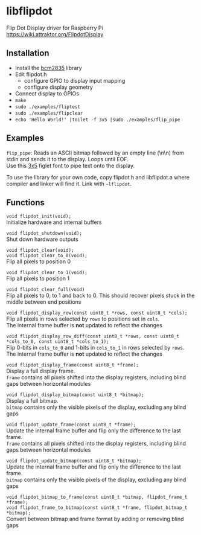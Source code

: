 libflipdot
==========

Flip Dot Display driver for Raspberry Pi  
https://wiki.attraktor.org/FlipdotDisplay


Installation
------------

* Install the [bcm2835](http://www.airspayce.com/mikem/bcm2835/) library
* Edit flipdot.h
  * configure GPIO to display input mapping
  * configure display geometry
* Connect display to GPIOs
* `make`
* `sudo ./examples/fliptest`
* `sudo ./examples/flipclear`
* `echo 'Hello World!' |toilet -f 3x5 |sudo ./examples/flip_pipe`


Examples
--------

`flip_pipe`: Reads an ASCII bitmap followed by an empty line (\\n\\n)
from stdin and sends it to the display. Loops until EOF.  
Use this [3x5](http://www.figlet.org/fontdb_example.cgi?font=3x5.flf)
figlet font to pipe text onto the display.

To use the library for your own code, copy flipdot.h and libflipdot.a
where compiler and linker will find it. Link with `-lflipdot`.


Functions
---------

`void flipdot_init(void);`  
Initialize hardware and internal buffers

`void flipdot_shutdown(void);`  
Shut down hardware outputs

`void flipdot_clear(void);`  
`void flipdot_clear_to_0(void);`  
Flip all pixels to position 0

`void flipdot_clear_to_1(void);`  
Flip all pixels to position 1

`void flipdot_clear_full(void)`  
Flip all pixels to 0, to 1 and back to 0.
This should recover pixels stuck in the middle between end positions

`void flipdot_display_row(const uint8_t *rows, const uint8_t *cols);`  
Flip all pixels in rows selected by `rows` to positions set in `cols`.  
The internal frame buffer is **not** updated to reflect the changes

`void flipdot_display_row_diff(const uint8_t *rows, const uint8_t *cols_to_0, const uint8_t *cols_to_1);`  
Flip 0-bits in `cols_to_0` and 1-bits in `cols_to_1` in rows selected by `rows`.  
The internal frame buffer is **not** updated to reflect the changes

`void flipdot_display_frame(const uint8_t *frame);`  
Display a full display frame.  
`frame` contains all pixels shifted into the display registers,
including blind gaps between horizontal modules

`void flipdot_display_bitmap(const uint8_t *bitmap);`  
Display a full bitmap.  
`bitmap` contains only the visible pixels of the display,
excluding any blind gaps

`void flipdot_update_frame(const uint8_t *frame);`  
Update the internal frame buffer and flip only the difference to the last frame.  
`frame` contains all pixels shifted into the display registers,
including blind gaps between horizontal modules

`void flipdot_update_bitmap(const uint8_t *bitmap);`  
Update the internal frame buffer and flip only the difference to the last frame.  
`bitmap` contains only the visible pixels of the display,
excluding any blind gaps

`void flipdot_bitmap_to_frame(const uint8_t *bitmap, flipdot_frame_t *frame);`  
`void flipdot_frame_to_bitmap(const uint8_t *frame, flipdot_bitmap_t *bitmap);`  
Convert between bitmap and frame format by adding or removing blind gaps
